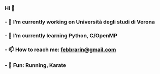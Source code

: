 ### Hi 👋


### - 🔭 I’m currently working on Università degli studi di Verona
### - 🌱 I’m currently learning Python, C/OpenMP
### - 📫 How to reach me: febbrarin@gmail.com
### - :running: Fun: Running, Karate 
